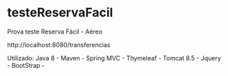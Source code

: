# testeReservaFacil
Prova teste Reserva Fácil - Aéreo

http://localhost:8080/transferencias

Utilizado:
Java 8 -
Maven -
Spring MVC -
Thymeleaf -
Tomcat 8.5 -
Jquery -
BootStrap -

